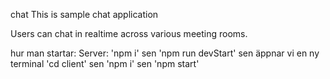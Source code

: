 chat
This is sample chat application

Users can chat in realtime across various meeting rooms.

hur man startar:
Server: 'npm i' sen 'npm run devStart'
sen äppnar vi en ny terminal
'cd client' sen 'npm i' sen 'npm start'
